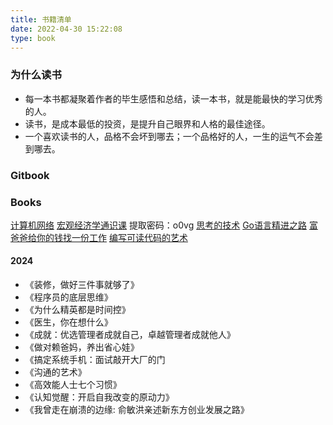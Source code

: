 ```yaml
---
title: 书籍清单
date: 2022-04-30 15:22:08
type: book
---
```

### 为什么读书
* 每一本书都凝聚着作者的毕生感悟和总结，读一本书，就是能最快的学习优秀的人。
* 读书，是成本最低的投资，是提升自己眼界和人格的最佳途径。
* 一个喜欢读书的人，品格不会坏到哪去；一个品格好的人，一生的运气不会差到哪去。

### Gitbook

### Books
[计算机网络](https://book.douban.com/subject/24740558/)
[宏观经济学通识课](https://pan.baidu.com/s/1-W6V6FC0rWU9HTzYo9thZg) 提取密码：o0vg
[思考的技术](https://github.com/wuzhiyi/wzy-warehouse/blob/master/PDF/人文/思考的技术－大前研一.pdf)
[Go语言精进之路](https://weread.qq.com/web/reader/f343248072895ed9f34f408)
[富爸爸给你的钱找一份工作](https://mp.weixin.qq.com/s/WiVJl9zNZJambaiAFm-QGA)
[编写可读代码的艺术](https://awesome-programming-books.github.io/clean-code/编写可读代码的艺术.pdf)

#### 2024
- 《装修，做好三件事就够了》
- 《程序员的底层思维》
- 《为什么精英都是时间控》
- 《医生，你在想什么》
- 《成就：优选管理者成就自己，卓越管理者成就他人》
- 《做对赖爸妈，养出省心娃》
- 《搞定系统手机：面试敲开大厂的门
- 《沟通的艺术》
- 《高效能人士七个习惯》
- 《认知觉醒：开启自我改变的原动力》
- 《我曾走在崩溃的边缘: 俞敏洪亲述新东方创业发展之路》
